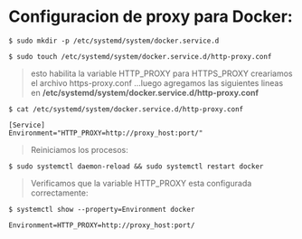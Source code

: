 # Configuracion de proxy para Docker:

`$ sudo mkdir -p /etc/systemd/system/docker.service.d`

`$ sudo touch /etc/systemd/system/docker.service.d/http-proxy.conf	`

> esto habilita la variable HTTP_PROXY para HTTPS_PROXY creariamos el archivo https-proxy.conf
...luego agregamos las siguientes lineas en **/etc/systemd/system/docker.service.d/http-proxy.conf**

`$ cat /etc/systemd/system/docker.service.d/http-proxy.conf`

```
[Service]
Environment="HTTP_PROXY=http://proxy_host:port/"
```

> Reiniciamos los procesos:

`$ sudo systemctl daemon-reload && sudo systemctl restart docker`

> Verificamos que la variable HTTP_PROXY esta configurada correctamente:

`$ systemctl show --property=Environment docker`
```
Environment=HTTP_PROXY=http://proxy_host:port/
```
